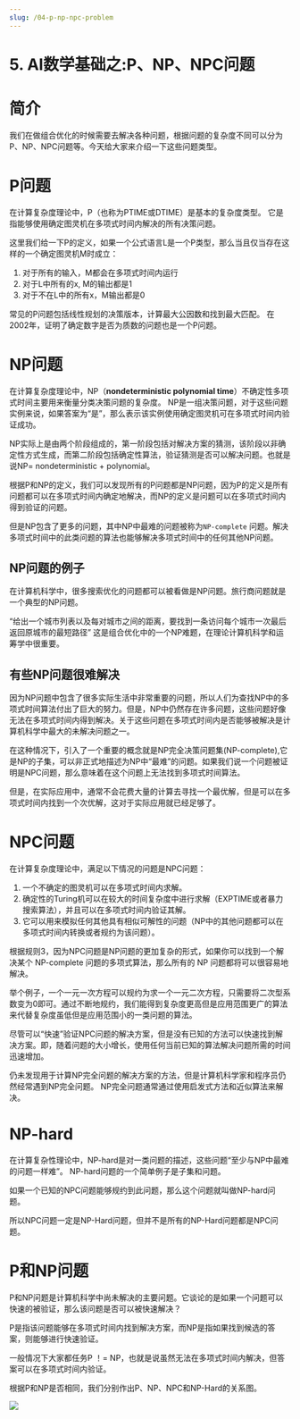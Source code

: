 ```yaml
---
slug: /04-p-np-npc-problem
---
```


# 5. AI数学基础之:P、NP、NPC问题

# 简介

我们在做组合优化的时候需要去解决各种问题，根据问题的复杂度不同可以分为P、NP、NPC问题等。今天给大家来介绍一下这些问题类型。

# P问题

在计算复杂度理论中，P（也称为PTIME或DTIME）是基本的复杂度类型。 它是指能够使用确定图灵机在多项式时间内解决的所有决策问题。

这里我们给一下P的定义，如果一个公式语言L是一个P类型，那么当且仅当存在这样的一个确定图灵机M时成立：

1. 对于所有的输入，M都会在多项式时间内运行
2. 对于L中所有的x, M的输出都是1
3. 对于不在L中的所有x，M输出都是0

常见的P问题包括线性规划的决策版本，计算最大公因数和找到最大匹配。 在2002年，证明了确定数字是否为质数的问题也是一个P问题。

# NP问题

在计算复杂度理论中，NP（**nondeterministic polynomial time**）不确定性多项式时间主要用来衡量分类决策问题的复杂度。 NP是一组决策问题，对于这些问题实例来说，如果答案为“是”，那么表示该实例使用确定图灵机可在多项式时间内验证成功。

NP实际上是由两个阶段组成的，第一阶段包括对解决方案的猜测，该阶段以非确定性方式生成，而第二阶段包括确定性算法，验证猜测是否可以解决问题。也就是说NP= nondeterministic + polynomial。

根据P和NP的定义，我们可以发现所有的P问题都是NP问题，因为P的定义是所有问题都可以在多项式时间内确定地解决，而NP的定义是问题可以在多项式时间内得到验证的问题。

但是NP包含了更多的问题，其中NP中最难的问题被称为`NP-complete` 问题。解决多项式时间中的此类问题的算法也能够解决多项式时间中的任何其他NP问题。

## NP问题的例子

在计算机科学中，很多搜索优化的问题都可以被看做是NP问题。旅行商问题就是一个典型的NP问题。

“给出一个城市列表以及每对城市之间的距离，要找到一条访问每个城市一次最后返回原城市的最短路径” 这是组合优化中的一个NP难题，在理论计算机科学和运筹学中很重要。

## 有些NP问题很难解决

因为NP问题中包含了很多实际生活中非常重要的问题，所以人们为查找NP中的多项式时间算法付出了巨大的努力。但是，NP中仍然存在许多问题，这些问题好像无法在多项式时间内得到解决。关于这些问题在多项式时间内是否能够被解决是计算机科学中最大的未解决问题之一。

在这种情况下，引入了一个重要的概念就是NP完全决策问题集(NP-complete),它是NP的子集，可以非正式地描述为NP中“最难”的问题。如果我们说一个问题被证明是NPC问题，那么意味着在这个问题上无法找到多项式时间算法。

但是，在实际应用中，通常不会花费大量的计算去寻找一个最优解，但是可以在多项式时间内找到一个次优解，这对于实际应用就已经足够了。

# NPC问题

在计算复杂度理论中，满足以下情况的问题是NPC问题：

1. 一个不确定的图灵机可以在多项式时间内求解。
2. 确定性的Turing机可以在较大的时间复杂度中进行求解（EXPTIME或者暴力搜索算法），并且可以在多项式时间内验证其解。
3. 它可以用来模拟任何其他具有相似可解性的问题（NP中的其他问题都可以在多项式时间内转换或者规约为该问题）。

根据规则3，因为NPC问题是NP问题的更加复杂的形式，如果你可以找到一个解决某个 NP-complete 问题的多项式算法，那么所有的 NP 问题都将可以很容易地解决。

举个例子，一个一元一次方程可以规约为求一个一元二次方程，只需要将二次型系数变为0即可。通过不断地规约，我们能得到复杂度更高但是应用范围更广的算法来代替复杂度虽低但是应用范围小的一类问题的算法。

尽管可以“快速”验证NPC问题的解决方案，但是没有已知的方法可以快速找到解决方案。即，随着问题的大小增长，使用任何当前已知的算法解决问题所需的时间迅速增加。

仍未发现用于计算NP完全问题的解决方案的方法，但是计算机科学家和程序员仍然经常遇到NP完全问题。 NP完全问题通常通过使用启发式方法和近似算法来解决。

# NP-hard

在计算复杂性理论中，NP-hard是对一类问题的描述，这些问题“至少与NP中最难的问题一样难”。 NP-hard问题的一个简单例子是子集和问题。

如果一个已知的NPC问题能够规约到此问题，那么这个问题就叫做NP-hard问题。

所以NPC问题一定是NP-Hard问题，但并不是所有的NP-Hard问题都是NPC问题。

# P和NP问题

P和NP问题是计算机科学中尚未解决的主要问题。它谈论的是如果一个问题可以快速的被验证，那么该问题是否可以被快速解决？

P是指该问题能够在多项式时间内找到解决方案，而NP是指如果找到候选的答案，则能够进行快速验证。

一般情况下大家都任务P ！= NP，也就是说虽然无法在多项式时间内解决，但答案可以在多项式时间内验证。

根据P和NP是否相同，我们分别作出P、NP、NPC和NP-Hard的关系图。

![](https://img-blog.csdnimg.cn/20210131220126225.png)




